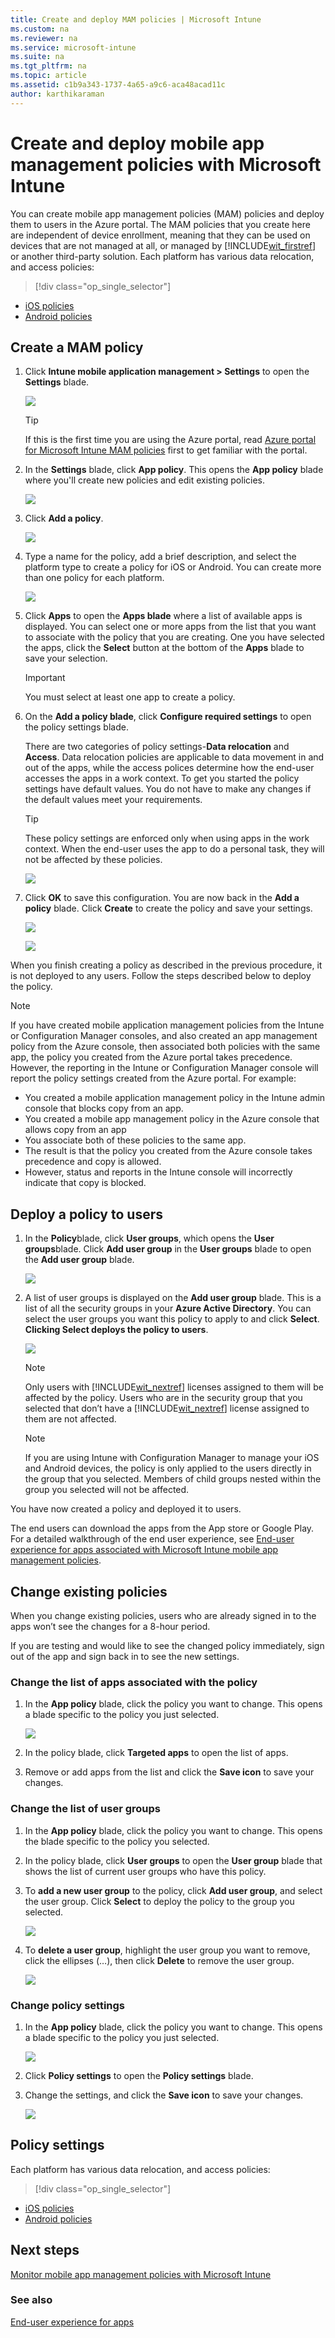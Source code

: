 ```yaml
---
title: Create and deploy MAM policies | Microsoft Intune
ms.custom: na
ms.reviewer: na
ms.service: microsoft-intune
ms.suite: na
ms.tgt_pltfrm: na
ms.topic: article
ms.assetid: c1b9a343-1737-4a65-a9c6-aca48acad11c
author: karthikaraman
---
```

# Create and deploy mobile app management policies with Microsoft Intune
You can create mobile app management policies (MAM) policies and deploy them to users in the Azure  portal.  The MAM policies that you create here are independent of device enrollment, meaning that they can be used on devices that are not managed at all, or managed by [!INCLUDE[wit_firstref](../includes/wit_firstref_md.md)] or another third-party solution.
Each platform has various data relocation, and access policies:

> [!div class="op_single_selector"]
- [iOS policies](android-mam-policy-settings.md)
- [Android policies](ios-mam-policy-settings.md)

##  Create a MAM policy

1.  Click **Intune mobile application management &gt; Settings** to open the **Settings** blade.

    ![](../media/AppManagement/AzurePortal_MAM_Mainblade.png)

    > [!TIP]
    > If this is the first time you are using the Azure portal, read [Azure portal for Microsoft Intune MAM policies](azure-portal-for-microsoft-intune-mam-policies.md) first to get familiar with the portal.

2.  In the **Settings** blade, click **App policy**.  This opens the **App policy** blade where you'll  create new policies and edit existing policies.

    ![](../media/AppManagement/AzurePortal_MAM_AppPolicy.png)

3.  Click **Add a policy**.

    ![](../media/AppManagement/AzurePortal_MAM_AddPolicy.png)

4.  Type  a name for the policy, add  a brief description, and select the platform type to create a policy for iOS or Android.  You can create more than one policy for each platform.

    ![](../media/AppManagement/AzurePortal_MAM_AddPolicy_only.png)

5.  Click **Apps** to open the **Apps blade** where a list of available apps is displayed. You can select one or more apps from the list that you want to associate with the policy that you are creating. One you have selected the apps, click the **Select** button at the bottom of the **Apps** blade to save your selection.

    > [!IMPORTANT]
    > You must select at least one app to create a policy.

6.  On the **Add a policy blade**, click **Configure required settings** to open the policy settings blade.

    There are two categories of policy settings-**Data relocation** and **Access**.  Data relocation policies are applicable to data movement in and out of the apps, while the access polices determine how the end-user accesses the apps in a work context.
    To get you started the policy settings have default values.  You do not have to make any changes if the default values meet your requirements.

    > [!TIP]
    > These policy settings are enforced only when using apps in the work context.  When the end-user uses the app to do a personal task, they will not be affected by these policies.

    ![](../media/AppManagement/AzurePortal_MAM_PolicySettings.png)

7.  Click **OK** to save this configuration.  You are now back in the **Add a policy** blade. Click **Create** to create the policy and save your settings.

    ![](../media/AppManagement/AzurePortal_MAM_CreatePolicy.png)

    ![](../media/AppManagement/AzurePortal_MAM_AddingPolicyNotification.png)

When you finish creating a policy as described in the previous procedure, it is not deployed to any users.  Follow the steps described below to deploy the policy.

> [!NOTE]
> If you have created mobile application management policies from the Intune or Configuration Manager consoles, and also created an app management policy from the Azure console, then associated both policies with the same app, the policy you created from the Azure portal takes precedence. However, the reporting in the Intune or Configuration Manager console will report the policy settings created from the Azure  portal. For example:
>
> -   You created a mobile application management policy in the Intune admin console that blocks copy from an app.
> -   You created a mobile app management policy in the Azure console that allows copy from an app
> -   You associate both of these policies to the same app.
> -   The result is that the policy you created from the Azure console takes precedence and copy is allowed.
> -   However, status and reports in the Intune console will incorrectly indicate that copy is blocked.

## Deploy a policy to users

1.  In the **Policy**blade, click  **User groups**, which opens the **User groups**blade. Click **Add user group** in the **User groups** blade to open the **Add user group** blade.

    ![](../media/AppManagement/AzurePortal_MAM_AddUserstoPolicy.png)

2.  A list of user groups is displayed on the **Add user group** blade. This is a list of all the security groups in your **Azure Active Directory**.  You can select the user groups you want this policy to apply to and click **Select**. **Clicking Select deploys the policy to users**.

    ![](../media/AppManagement/AzurePortal_MAM_SelectUserstoDeploy.png)

    > [!NOTE]
    > Only users with [!INCLUDE[wit_nextref](../includes/wit_nextref_md.md)] licenses assigned to them will be affected by the policy.  Users who are in the security group that you selected that don’t have a [!INCLUDE[wit_nextref](../includes/wit_nextref_md.md)] license assigned to them are not affected.

    > [!NOTE]
    > If you are using Intune with Configuration Manager to manage your iOS and Android devices, the policy is only applied to the users directly in the group that you selected.  Members of child groups  nested within the group you selected will not be affected.

You have now created a policy and deployed it to users.

The end users can download the apps from the App store or Google Play. For a detailed walkthrough of the end user experience, see [End-user experience for apps associated with Microsoft Intune mobile app management policies](end-user-experience-for-apps-associated-with-microsoft-intune-mobile-app-management-policies.md).

##  Change existing policies
When you change existing policies,  users who are already signed  in to the apps won’t see the changes for a 8-hour period.

If you are testing and would like to see the changed policy immediately, sign out of the app and sign back in to see the new settings.

### Change the list of apps associated with the policy

1.  In  the **App policy** blade, click the policy you want to change. This opens a blade specific to the policy you just selected.

    ![](../media/AppManagement/AzurePortal_MAM_OpenPolicy.png)

2.  In the policy blade, click **Targeted apps** to open the list of apps.

3.  Remove or add apps from the list and click the **Save icon** to save your changes.

### Change the list of user groups

1.  In  the **App policy** blade, click the policy you want to change. This opens the blade specific to the policy you selected.

2.  In the policy blade, click **User groups** to open the **User group** blade that shows the list of current user groups who have this policy.

3.  To **add a new user group** to the policy, click **Add user group**, and select the user group. Click **Select** to deploy the policy to the group you selected.

    ![](../media/AppManagement/AzurePortal_MAM_ChangePolicy_SelectUser.png)

4.  To **delete a user group**, highlight the user group you want to remove, click the ellipses (…), then click **Delete** to remove the user group.

    ![](../media/AppManagement/AzurePortal_MAM_ChangePolicy_DeleteUser.png)

### Change policy settings

1.  In the **App policy** blade, click the policy you want to change. This opens a blade specific to the policy you just selected.

    ![](../media/AppManagement/AzurePortal_MAM_OpenPolicy.png)

2.  Click **Policy settings** to open the **Policy settings** blade.

3.  Change the settings, and click the **Save icon** to save your changes.

    ![](../media/AppManagement/AzurePortal_MAM_ChangePolicy_ChangeSettings.png)

## Policy settings
Each platform has various data relocation, and access policies:

> [!div class="op_single_selector"]
  - [iOS policies](android-mam-policy-settings.md)
  - [Android policies](ios-mam-policy-settings.md)

## Next steps
[Monitor mobile app management policies with Microsoft Intune](monitor-mobile-app-management-policies-with-microsoft-intune.md)

### See also
[End-user experience for apps](end-user-experience-for-apps-associated-with-microsoft-intune-mobile-app-management-policies.md)
